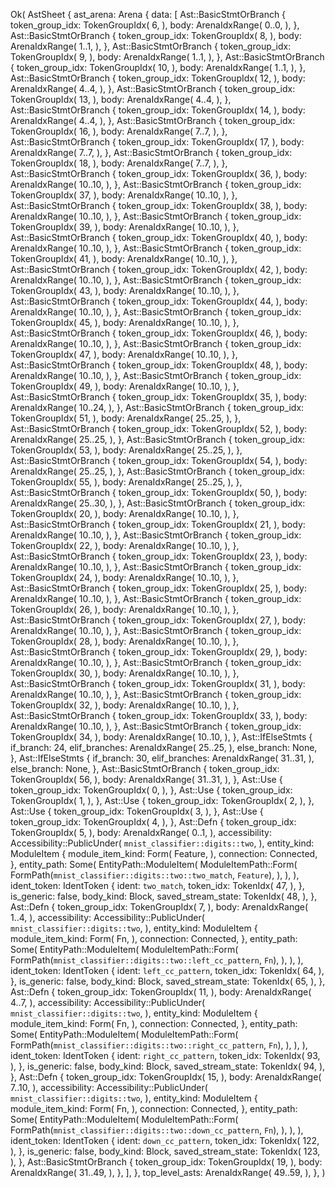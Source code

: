 Ok(
    AstSheet {
        ast_arena: Arena {
            data: [
                Ast::BasicStmtOrBranch {
                    token_group_idx: TokenGroupIdx(
                        6,
                    ),
                    body: ArenaIdxRange(
                        0..0,
                    ),
                },
                Ast::BasicStmtOrBranch {
                    token_group_idx: TokenGroupIdx(
                        8,
                    ),
                    body: ArenaIdxRange(
                        1..1,
                    ),
                },
                Ast::BasicStmtOrBranch {
                    token_group_idx: TokenGroupIdx(
                        9,
                    ),
                    body: ArenaIdxRange(
                        1..1,
                    ),
                },
                Ast::BasicStmtOrBranch {
                    token_group_idx: TokenGroupIdx(
                        10,
                    ),
                    body: ArenaIdxRange(
                        1..1,
                    ),
                },
                Ast::BasicStmtOrBranch {
                    token_group_idx: TokenGroupIdx(
                        12,
                    ),
                    body: ArenaIdxRange(
                        4..4,
                    ),
                },
                Ast::BasicStmtOrBranch {
                    token_group_idx: TokenGroupIdx(
                        13,
                    ),
                    body: ArenaIdxRange(
                        4..4,
                    ),
                },
                Ast::BasicStmtOrBranch {
                    token_group_idx: TokenGroupIdx(
                        14,
                    ),
                    body: ArenaIdxRange(
                        4..4,
                    ),
                },
                Ast::BasicStmtOrBranch {
                    token_group_idx: TokenGroupIdx(
                        16,
                    ),
                    body: ArenaIdxRange(
                        7..7,
                    ),
                },
                Ast::BasicStmtOrBranch {
                    token_group_idx: TokenGroupIdx(
                        17,
                    ),
                    body: ArenaIdxRange(
                        7..7,
                    ),
                },
                Ast::BasicStmtOrBranch {
                    token_group_idx: TokenGroupIdx(
                        18,
                    ),
                    body: ArenaIdxRange(
                        7..7,
                    ),
                },
                Ast::BasicStmtOrBranch {
                    token_group_idx: TokenGroupIdx(
                        36,
                    ),
                    body: ArenaIdxRange(
                        10..10,
                    ),
                },
                Ast::BasicStmtOrBranch {
                    token_group_idx: TokenGroupIdx(
                        37,
                    ),
                    body: ArenaIdxRange(
                        10..10,
                    ),
                },
                Ast::BasicStmtOrBranch {
                    token_group_idx: TokenGroupIdx(
                        38,
                    ),
                    body: ArenaIdxRange(
                        10..10,
                    ),
                },
                Ast::BasicStmtOrBranch {
                    token_group_idx: TokenGroupIdx(
                        39,
                    ),
                    body: ArenaIdxRange(
                        10..10,
                    ),
                },
                Ast::BasicStmtOrBranch {
                    token_group_idx: TokenGroupIdx(
                        40,
                    ),
                    body: ArenaIdxRange(
                        10..10,
                    ),
                },
                Ast::BasicStmtOrBranch {
                    token_group_idx: TokenGroupIdx(
                        41,
                    ),
                    body: ArenaIdxRange(
                        10..10,
                    ),
                },
                Ast::BasicStmtOrBranch {
                    token_group_idx: TokenGroupIdx(
                        42,
                    ),
                    body: ArenaIdxRange(
                        10..10,
                    ),
                },
                Ast::BasicStmtOrBranch {
                    token_group_idx: TokenGroupIdx(
                        43,
                    ),
                    body: ArenaIdxRange(
                        10..10,
                    ),
                },
                Ast::BasicStmtOrBranch {
                    token_group_idx: TokenGroupIdx(
                        44,
                    ),
                    body: ArenaIdxRange(
                        10..10,
                    ),
                },
                Ast::BasicStmtOrBranch {
                    token_group_idx: TokenGroupIdx(
                        45,
                    ),
                    body: ArenaIdxRange(
                        10..10,
                    ),
                },
                Ast::BasicStmtOrBranch {
                    token_group_idx: TokenGroupIdx(
                        46,
                    ),
                    body: ArenaIdxRange(
                        10..10,
                    ),
                },
                Ast::BasicStmtOrBranch {
                    token_group_idx: TokenGroupIdx(
                        47,
                    ),
                    body: ArenaIdxRange(
                        10..10,
                    ),
                },
                Ast::BasicStmtOrBranch {
                    token_group_idx: TokenGroupIdx(
                        48,
                    ),
                    body: ArenaIdxRange(
                        10..10,
                    ),
                },
                Ast::BasicStmtOrBranch {
                    token_group_idx: TokenGroupIdx(
                        49,
                    ),
                    body: ArenaIdxRange(
                        10..10,
                    ),
                },
                Ast::BasicStmtOrBranch {
                    token_group_idx: TokenGroupIdx(
                        35,
                    ),
                    body: ArenaIdxRange(
                        10..24,
                    ),
                },
                Ast::BasicStmtOrBranch {
                    token_group_idx: TokenGroupIdx(
                        51,
                    ),
                    body: ArenaIdxRange(
                        25..25,
                    ),
                },
                Ast::BasicStmtOrBranch {
                    token_group_idx: TokenGroupIdx(
                        52,
                    ),
                    body: ArenaIdxRange(
                        25..25,
                    ),
                },
                Ast::BasicStmtOrBranch {
                    token_group_idx: TokenGroupIdx(
                        53,
                    ),
                    body: ArenaIdxRange(
                        25..25,
                    ),
                },
                Ast::BasicStmtOrBranch {
                    token_group_idx: TokenGroupIdx(
                        54,
                    ),
                    body: ArenaIdxRange(
                        25..25,
                    ),
                },
                Ast::BasicStmtOrBranch {
                    token_group_idx: TokenGroupIdx(
                        55,
                    ),
                    body: ArenaIdxRange(
                        25..25,
                    ),
                },
                Ast::BasicStmtOrBranch {
                    token_group_idx: TokenGroupIdx(
                        50,
                    ),
                    body: ArenaIdxRange(
                        25..30,
                    ),
                },
                Ast::BasicStmtOrBranch {
                    token_group_idx: TokenGroupIdx(
                        20,
                    ),
                    body: ArenaIdxRange(
                        10..10,
                    ),
                },
                Ast::BasicStmtOrBranch {
                    token_group_idx: TokenGroupIdx(
                        21,
                    ),
                    body: ArenaIdxRange(
                        10..10,
                    ),
                },
                Ast::BasicStmtOrBranch {
                    token_group_idx: TokenGroupIdx(
                        22,
                    ),
                    body: ArenaIdxRange(
                        10..10,
                    ),
                },
                Ast::BasicStmtOrBranch {
                    token_group_idx: TokenGroupIdx(
                        23,
                    ),
                    body: ArenaIdxRange(
                        10..10,
                    ),
                },
                Ast::BasicStmtOrBranch {
                    token_group_idx: TokenGroupIdx(
                        24,
                    ),
                    body: ArenaIdxRange(
                        10..10,
                    ),
                },
                Ast::BasicStmtOrBranch {
                    token_group_idx: TokenGroupIdx(
                        25,
                    ),
                    body: ArenaIdxRange(
                        10..10,
                    ),
                },
                Ast::BasicStmtOrBranch {
                    token_group_idx: TokenGroupIdx(
                        26,
                    ),
                    body: ArenaIdxRange(
                        10..10,
                    ),
                },
                Ast::BasicStmtOrBranch {
                    token_group_idx: TokenGroupIdx(
                        27,
                    ),
                    body: ArenaIdxRange(
                        10..10,
                    ),
                },
                Ast::BasicStmtOrBranch {
                    token_group_idx: TokenGroupIdx(
                        28,
                    ),
                    body: ArenaIdxRange(
                        10..10,
                    ),
                },
                Ast::BasicStmtOrBranch {
                    token_group_idx: TokenGroupIdx(
                        29,
                    ),
                    body: ArenaIdxRange(
                        10..10,
                    ),
                },
                Ast::BasicStmtOrBranch {
                    token_group_idx: TokenGroupIdx(
                        30,
                    ),
                    body: ArenaIdxRange(
                        10..10,
                    ),
                },
                Ast::BasicStmtOrBranch {
                    token_group_idx: TokenGroupIdx(
                        31,
                    ),
                    body: ArenaIdxRange(
                        10..10,
                    ),
                },
                Ast::BasicStmtOrBranch {
                    token_group_idx: TokenGroupIdx(
                        32,
                    ),
                    body: ArenaIdxRange(
                        10..10,
                    ),
                },
                Ast::BasicStmtOrBranch {
                    token_group_idx: TokenGroupIdx(
                        33,
                    ),
                    body: ArenaIdxRange(
                        10..10,
                    ),
                },
                Ast::BasicStmtOrBranch {
                    token_group_idx: TokenGroupIdx(
                        34,
                    ),
                    body: ArenaIdxRange(
                        10..10,
                    ),
                },
                Ast::IfElseStmts {
                    if_branch: 24,
                    elif_branches: ArenaIdxRange(
                        25..25,
                    ),
                    else_branch: None,
                },
                Ast::IfElseStmts {
                    if_branch: 30,
                    elif_branches: ArenaIdxRange(
                        31..31,
                    ),
                    else_branch: None,
                },
                Ast::BasicStmtOrBranch {
                    token_group_idx: TokenGroupIdx(
                        56,
                    ),
                    body: ArenaIdxRange(
                        31..31,
                    ),
                },
                Ast::Use {
                    token_group_idx: TokenGroupIdx(
                        0,
                    ),
                },
                Ast::Use {
                    token_group_idx: TokenGroupIdx(
                        1,
                    ),
                },
                Ast::Use {
                    token_group_idx: TokenGroupIdx(
                        2,
                    ),
                },
                Ast::Use {
                    token_group_idx: TokenGroupIdx(
                        3,
                    ),
                },
                Ast::Use {
                    token_group_idx: TokenGroupIdx(
                        4,
                    ),
                },
                Ast::Defn {
                    token_group_idx: TokenGroupIdx(
                        5,
                    ),
                    body: ArenaIdxRange(
                        0..1,
                    ),
                    accessibility: Accessibility::PublicUnder(
                        `mnist_classifier::digits::two`,
                    ),
                    entity_kind: ModuleItem {
                        module_item_kind: Form(
                            Feature,
                        ),
                        connection: Connected,
                    },
                    entity_path: Some(
                        EntityPath::ModuleItem(
                            ModuleItemPath::Form(
                                FormPath(`mnist_classifier::digits::two::two_match`, `Feature`),
                            ),
                        ),
                    ),
                    ident_token: IdentToken {
                        ident: `two_match`,
                        token_idx: TokenIdx(
                            47,
                        ),
                    },
                    is_generic: false,
                    body_kind: Block,
                    saved_stream_state: TokenIdx(
                        48,
                    ),
                },
                Ast::Defn {
                    token_group_idx: TokenGroupIdx(
                        7,
                    ),
                    body: ArenaIdxRange(
                        1..4,
                    ),
                    accessibility: Accessibility::PublicUnder(
                        `mnist_classifier::digits::two`,
                    ),
                    entity_kind: ModuleItem {
                        module_item_kind: Form(
                            Fn,
                        ),
                        connection: Connected,
                    },
                    entity_path: Some(
                        EntityPath::ModuleItem(
                            ModuleItemPath::Form(
                                FormPath(`mnist_classifier::digits::two::left_cc_pattern`, `Fn`),
                            ),
                        ),
                    ),
                    ident_token: IdentToken {
                        ident: `left_cc_pattern`,
                        token_idx: TokenIdx(
                            64,
                        ),
                    },
                    is_generic: false,
                    body_kind: Block,
                    saved_stream_state: TokenIdx(
                        65,
                    ),
                },
                Ast::Defn {
                    token_group_idx: TokenGroupIdx(
                        11,
                    ),
                    body: ArenaIdxRange(
                        4..7,
                    ),
                    accessibility: Accessibility::PublicUnder(
                        `mnist_classifier::digits::two`,
                    ),
                    entity_kind: ModuleItem {
                        module_item_kind: Form(
                            Fn,
                        ),
                        connection: Connected,
                    },
                    entity_path: Some(
                        EntityPath::ModuleItem(
                            ModuleItemPath::Form(
                                FormPath(`mnist_classifier::digits::two::right_cc_pattern`, `Fn`),
                            ),
                        ),
                    ),
                    ident_token: IdentToken {
                        ident: `right_cc_pattern`,
                        token_idx: TokenIdx(
                            93,
                        ),
                    },
                    is_generic: false,
                    body_kind: Block,
                    saved_stream_state: TokenIdx(
                        94,
                    ),
                },
                Ast::Defn {
                    token_group_idx: TokenGroupIdx(
                        15,
                    ),
                    body: ArenaIdxRange(
                        7..10,
                    ),
                    accessibility: Accessibility::PublicUnder(
                        `mnist_classifier::digits::two`,
                    ),
                    entity_kind: ModuleItem {
                        module_item_kind: Form(
                            Fn,
                        ),
                        connection: Connected,
                    },
                    entity_path: Some(
                        EntityPath::ModuleItem(
                            ModuleItemPath::Form(
                                FormPath(`mnist_classifier::digits::two::down_cc_pattern`, `Fn`),
                            ),
                        ),
                    ),
                    ident_token: IdentToken {
                        ident: `down_cc_pattern`,
                        token_idx: TokenIdx(
                            122,
                        ),
                    },
                    is_generic: false,
                    body_kind: Block,
                    saved_stream_state: TokenIdx(
                        123,
                    ),
                },
                Ast::BasicStmtOrBranch {
                    token_group_idx: TokenGroupIdx(
                        19,
                    ),
                    body: ArenaIdxRange(
                        31..49,
                    ),
                },
            ],
        },
        top_level_asts: ArenaIdxRange(
            49..59,
        ),
    },
)